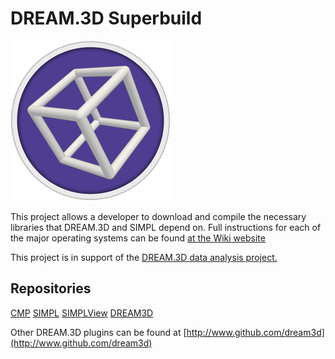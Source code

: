 # DREAM.3D Superbuild #

![](docs/DREAM3DLogo.png)

This project allows a developer to download and compile the necessary libraries that DREAM.3D and SIMPL depend on. Full instructions for each of the major operating systems can be found [at the Wiki website](https://github.com/BlueQuartzSoftware/DREAM3DSuperbuild/wiki)

This project is in support of the [DREAM.3D data analysis project.](http://dream3d.bluequartz.net)

## Repositories ##

[CMP](https://github.com/BlueQuartzSoftware/CMP)
[SIMPL](https://github.com/BlueQuartzSoftware/SIMPL)
[SIMPLView](https://github.com/BlueQuartzSoftware/SIMPLView)
[DREAM3D](https://github.com/BlueQuartzSoftware/DREAM3D)

Other DREAM.3D plugins can be found at [http://www.github.com/dream3d](http://www.github.com/dream3d)

